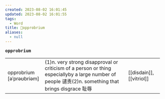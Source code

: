 ```yaml
---
created: 2023-08-02 16:01:45
updated: 2023-08-02 16:01:55
tags:
  - Word
title: 📖opprobrium
aliases:
  - null
---
```


<pre><strong>opprobrium</strong></pre>
|   |   |   |
|---|---|---|
|opprobrium [əˈprəʊbriəm]|(1)n. very strong disapproval or criticism of a person or thing especiallyby a large number of people 谴责(2)n. something that brings disgrace 耻辱|[[disdain]], [[vitriol]]|